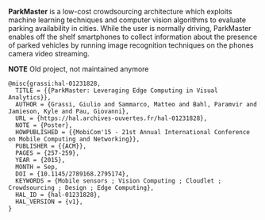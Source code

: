**ParkMaster** is a low-cost crowdsourcing architecture which exploits machine learning techniques and computer vision algorithms to evaluate parking availability in cities. 
While the user is normally driving, ParkMaster enables off the shelf smartphones to collect information about the presence of parked vehicles by running image recognition techniques on the phones camera video streaming. 


**NOTE** Old project, not maintained anymore


```
@misc{grassi:hal-01231828,
  TITLE = {{ParkMaster: Leveraging Edge Computing in Visual Analytics}},
  AUTHOR = {Grassi, Giulio and Sammarco, Matteo and Bahl, Paramvir and Jamieson, Kyle and Pau, Giovanni},
  URL = {https://hal.archives-ouvertes.fr/hal-01231828},
  NOTE = {Poster},
  HOWPUBLISHED = {{MobiCom'15 - 21st Annual International Conference on Mobile Computing and Networking}},
  PUBLISHER = {{ACM}},
  PAGES = {257-259},
  YEAR = {2015},
  MONTH = Sep,
  DOI = {10.1145/2789168.2795174},
  KEYWORDS = {Mobile sensors ; Vision Computing ; Cloudlet ; Crowdsourcing ; Design ; Edge Computing},
  HAL_ID = {hal-01231828},
  HAL_VERSION = {v1},
}
```


